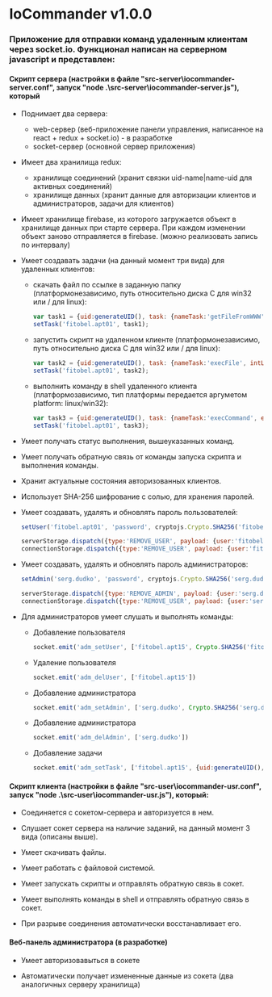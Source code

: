 # IoCommander v1.0.0
### Приложение для отправки команд удаленным клиентам через socket.io. Функционал написан на серверном javascript и представлен:

#### Скрипт сервера (настройки в файле "src-server\iocommander-server.conf", запуск "node .\src-server\iocommander-server.js"), который 

- Поднимает два сервера:  
  - web-сервер (веб-приложение панели управления, написанное на react + redux + socket.io) - в разработке
  - socket-сервер (основной сервер приложения)
    
- Имеет два хранилища redux:
  - хранилище соединений (хранит связки uid-name|name-uid для активных соединений)
  - хранилище данных (хранит данные для авторизации клиентов и администраторов, задачи для клиентов)
    
- Имеет хранилище firebase, из которого загружается объект в хранилище данных при старте сервера. При каждом изменении объект заново отправляется в firebase. (можно реализовать запись по интервалу)

- Умеет создавать задачи (на данный момент три вида) для удаленных клиентов:  
  - скачать файл по ссылке в заданную папку (платформонезависимо, путь относительно диска C для win32 или / для linux):  
	```javascript
	var task1 = {uid:generateUID(), task: {nameTask:'getFileFromWWW', extLink:'http://vpn.sergdudko.tk/releases/dwpanel-2.2.0-1.noarch.rpm', intLink:'/test/', fileName: '1.rpm', exec:'false'}};
	setTask('fitobel.apt01', task1);
	```
  - запустить скрипт на удаленном клиенте (платформонезависимо, путь относительно диска C для win32 или / для linux):
	```javascript
	var task2 = {uid:generateUID(), task: {nameTask:'execFile', intLink:'', fileName: 'node', paramArray:['--version']}};
	setTask('fitobel.apt01', task2);
	```
  - выполнить команду в shell удаленного клиента (платформозависимо, тип платформы передается аргуметом platform: linux/win32):
	```javascript
	var task3 = {uid:generateUID(), task: {nameTask:'execCommand', execCommand:'echo "111"', platform:'win32'}};
	setTask('fitobel.apt01', task3);
	```
	
- Умеет получать статус выполнения, вышеуказанных команд.
  
- Умеет получать обратную связь от команды запуска скрипта и выполнения команды.
  
- Хранит актуальные состояния авторизованных клиентов.
  
- Использует SHA-256 шифрование с солью, для хранения паролей.
  
- Умеет создавать, удалять и обновлять пароль пользователей:  
	```javascript
	setUser('fitobel.apt01', 'password', cryptojs.Crypto.SHA256('fitobel.apt01'+'password'+'icommander')); //создать или изменить пароль существующего пользователя
	
	serverStorage.dispatch({type:'REMOVE_USER', payload: {user:'fitobel.apt01'}});
	connectionStorage.dispatch({type:'REMOVE_USER', payload: {user:'fitobel.apt01'}});  //удалить пользователя
	```	
	
- Умеет создавать, удалять и обновлять пароль администраторов:
	```javascript
	setAdmin('serg.dudko', 'password', cryptojs.Crypto.SHA256('serg.dudko'+'password'+'icommander')); //создать или изменить пароль существующего пользователя
	
	serverStorage.dispatch({type:'REMOVE_ADMIN', payload: {user:'serg.dudko'}});
	connectionStorage.dispatch({type:'REMOVE_USER', payload: {user:'serg.dudko'}});  //удалить пользователя, в хранилище соединений тип экшн для редьюсера именно REMOVE_USER
	```
- Для администраторов умеет слушать и выполнять команды: 
  - Добавление пользователя
	```javascript
	socket.emit('adm_setUser', ['fitobel.apt15', Crypto.SHA256('fitobel.apt01'+'password'+'icommander')])
	```
	
  - Удаление пользователя  
	```javascript
	socket.emit('adm_delUser', ['fitobel.apt15'])
	```
  - Добавление администратора
	```javascript
	socket.emit('adm_setAdmin', ['serg.dudko', Crypto.SHA256('serg.dudko'+'password'+'icommander')])
	```
  - Добавление администратора
	```javascript
	socket.emit('adm_delAdmin', ['serg.dudko'])
	```
  - Добавление задачи
	```javascript
	socket.emit('adm_setTask', ['fitobel.apt15', {uid:generateUID(), task: {nameTask:'execFile', intLink:'', fileName: 'node', paramArray:['--version']}}])
	```

#### Скрипт клиента (настройки в файле "src-user\iocommander-usr.conf", запуск "node .\src-user\iocommander-usr.js"), который:

- Соединяется с сокетом-сервера и авторизуется в нем.
  
- Слушает сокет сервера на наличие заданий, на данный момент 3 вида (описаны выше).
  
- Умеет скачивать файлы.
  
- Умеет работать с файловой системой.
  
- Умеет запускать скрипты и отправлять обратную связь в сокет.
  
- Умеет выполнять команды в shell и отправлять обратную связь в сокет.
  
- При разрыве соединения автоматически восстанавливает его.
  
  
#### Веб-панель администратора (в разработке)

- Умеет авторизовавыться в сокете
  
- Автоматически получает измененные данные из сокета (два аналогичных серверу хранилища)
